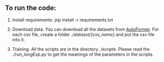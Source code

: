 ## To run the code:

1. Install requirements. pip install -r requirements.txt

2. Download data. You can download all the datasets from [AutoFormer](https://drive.google.com/drive/folders/1ZOYpTUa82_jCcxIdTmyr0LXQfvaM9vIy). For each csv file, create a folder _./dataset/{csv_name}_ and put the csv file into it.

3. Training. All the scripts are in the directory _./scripts_. Please read the _./run_longExp.py_ to get the meanings of the parameters in the scripts.
